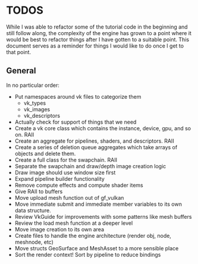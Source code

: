 # TODOS

While I was able to refactor some of the tutorial code in the beginning and still follow along, the complexity of 
the engine has grown to a point where it would be best to refactor things after I have gotten to a suitable point.
This document serves as a reminder for things I would like to do once I get to that point.

## General
In no particular order:
- Put namespaces around vk files to categorize them
    - vk_types
	- vk_images
	- vk_descriptors
- Actually check for support of things that we need
- Create a vk core class which contains the instance, device, gpu, and so on. RAII
- Create an aggregate for pipelines, shaders, and descriptors. RAII
- Create a series of deletion queue aggregates which take arrays of objects and delete them.
- Create a full class for the swapchain. RAII
- Separate the swapchain and draw/depth image creation logic
- Draw image should use window size first
- Expand pipeline builder functionality
- Remove compute effects and compute shader items
- Give RAII to buffers
- Move upload mesh function out of gf_vulkan
- Move immediate submit and immediate member variables to its own data structure.
- Review VkGuide for improvements with some patterns like mesh buffers
- Review the load mesh function at a deeper level
- Move image creation to its own area
- Create files to handle the engine architecture (render obj, node, meshnode, etc)
- Move structs GeoSurface and MeshAsset to a more sensible place
- Sort the render context! Sort by pipeline to reduce bindings